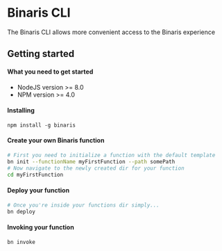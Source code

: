 # Binaris CLI
The Binaris CLI allows more convenient access to the Binaris experience
## Getting started
#### What you need to get started
* NodeJS version >= 8.0
* NPM version >= 4.0
#### Installing
    npm install -g binaris
#### Create your own Binaris function
  ```bash
  # First you need to initialize a function with the default template
  bn init --functionName myFirstFunction --path somePath
  # Now navigate to the newly created dir for your function
  cd myFirstFunction
  ```
#### Deploy your function
  ```bash
  # Once you're inside your functions dir simply...
  bn deploy
  ```
#### Invoking your function
  ```bash
  bn invoke
  ```
